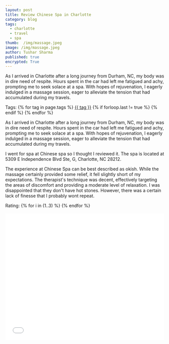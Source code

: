 ```yaml
---
layout: post
title: Review Chinese Spa in Charlotte
category: blog
tags:
  - charlotte
  - travel
  - spa
thumb:  /img/massage.jpeg
image: /img/massage.jpeg
author: Tushar Sharma
published: true
encrypted: True
---
```

As I arrived in Charlotte after a long journey from Durham, NC, my body was in dire need of respite. Hours spent in the car had left me fatigued and achy, prompting me to seek solace at a spa. With hopes of rejuvenation, I eagerly indulged in a massage session, eager to alleviate the tension that had accumulated during my travels.<!-- truncate_here -->
<p>Tags: {% for tag in page.tags %} <a class="mytag" href="/tag/{{ tag }}" title="View posts tagged with &quot;{{ tag }}&quot;">{{ tag }}</a>  {% if forloop.last != true %} {% endif %} {% endfor %} </p>

As I arrived in Charlotte after a long journey from Durham, NC, my body was in dire need of respite. Hours spent in the car had left me fatigued and achy, prompting me to seek solace at a spa. With hopes of rejuvenation, I eagerly indulged in a massage session, eager to alleviate the tension that had accumulated during my travels.

I went for spa at Chinese spa so I thought I reviewed it. The spa is located at 5309 E Independence Blvd Ste, G, Charlotte, NC 28212.

The experience at Chinese Spa can be best described as okish. While the massage certainly provided some relief, it fell slightly short of my expectations. The therapist's technique was decent, effectively targeting the areas of discomfort and providing a moderate level of relaxation. I was disappointed that they don't have hot stones. However, there was a certain lack of finesse that I probably wont repeat.


<div>
Rating: {% for i in (1..3) %}
  <span class="fa fa-star checked"></span>
{% endfor %}
<i class="icon-star-empty"></i>
<i class="icon-star-empty"></i>
</div><br>

<iframe
  style="position: relative; width: 100%;"
  height="400"
  src="{{ root_url }}/encrypted/{{ page.path | split:'/' | last | remove: '.md' }}.html"
  frameborder="0"
  allow="accelerometer; autoplay; encrypted-media; gyroscope; picture-in-picture"
  allowfullscreen
  title="Sample"
></iframe>
